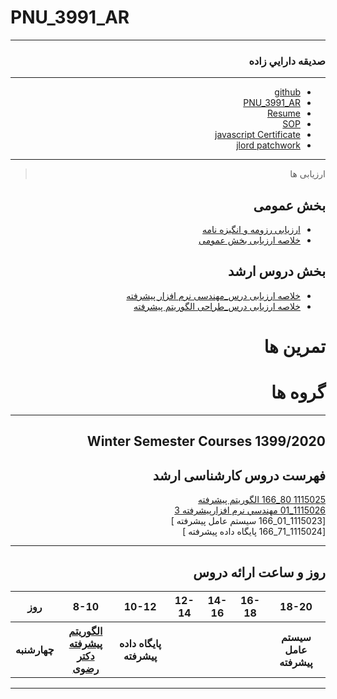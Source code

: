 # PNU_3991_AR

<div dir="rtl">
 
 -------------
### صديقه دارايي زاده
-----
- [github](https://github.com/sedighedaraeizade)
- [PNU_3991_AR](https://github.com/sedighedaraeizade/PNU-3991-AR/)
- [Resume](https://sedighedaraeizade.github.io/Resume/)
- [SOP](https://sedighedaraeizade.github.io/Sop/) 
- [javascript Certificate](https://github.com/sedighedaraeizade/PNU-3991-AR/blob/main/cert-1024-20742831.pdf)
- [jlord patchwork](patchwork.jpg)
  
------------------
> ارزیابی ها

##  بخش عمومی
- [ارزیابی رزومه و انگیزه نامه](https://github.com/saharzeinivand/PNU_3991_AR/blob/main/_General/SZ_CV_CheckList_AR_3991.pdf)
- [خلاصه ارزیابی بخش عمومی](https://github.com/saharzeinivand/PNU_3991_AR/blob/main/_General/SZ_GeneralSection_CheckList_AR_3991.pdf)

##  بخش دروس ارشد
- [خلاصه ارزیابی درس_مهندسی نرم افزار پیشرفته](https://github.com/saharzeinivand/PNU_3991_AR/blob/main/AdvancedSoftwareEngineering/SZ_AdvancedSoftwareEngineering_CheckList_AR_3991.pdf)
- [خلاصه ارزیابی درس_طراحی الگوریتم پیشرفته](https://github.com/saharzeinivand/PNU_3991_AR/blob/main/SoftwareDevelopmentMethodologies/SZ_SoftwareDevelopmentMethodologies_CheckList_AR_3991.pdf)

# تمرین ها

# گروه ها
------------------
## Winter Semester Courses 1399/2020

## فهرست دروس کارشناسی ارشد

[1115025 80_166   الگوریتم پیشرفته ](https://github.com/AliRazavi-edu/PNU_3991/tree/master/_MSc/AdvancedAlgorithms)
<br>
[1115026_01	مهندسي نرم افزارپيشرفته	3](https://github.com/saharzeinivand/PNU_3991_AR/tree/main/AdvancedSoftwareEngineering)
<br>
[1115023_01_166 سیستم عامل پیشرفته ]
<br>
[1115024_71_166 پایگاه داده پیشرفته ]
<br>

--------------

## روز و ساعت ارائه دروس

<table style="width:100%">
  <tr>
    <th>18-20</th>
    <th>16-18</th>
    <th>14-16</th>
    <th>12-14</th>
    <th>10-12</th>
    <th>8-10</th>
    <th>روز</th>
  </tr>
   <tr>
    <th>سیستم عامل پیشرفته</th>
    <th></th>
    <th></th>
    <th></th>
    <th>پایگاه داده پیشرفته</th>
    <th><a href="https://github.com/AliRazavi-edu/PNU_3991/tree/master/_MSc/AdvancedAlgorithms" >الگوریتم پیشرفته<br>دکتر رضوی</th>
    <th>چهارشنبه</th>
  </tr>
</table>

--------------
